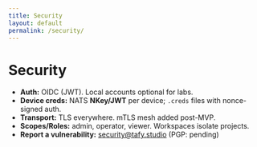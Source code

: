 ```yaml
---
title: Security
layout: default
permalink: /security/
---
```


# Security

- **Auth:** OIDC (JWT). Local accounts optional for labs.
- **Device creds:** NATS **NKey/JWT** per device; `.creds` files with nonce-signed auth.
- **Transport:** TLS everywhere. mTLS mesh added post-MVP.
- **Scopes/Roles:** admin, operator, viewer. Workspaces isolate projects.
- **Report a vulnerability:** security@tafy.studio (PGP: pending)
